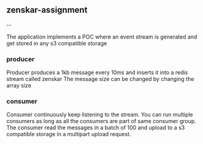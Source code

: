 ## zenskar-assignment
--

The application implements a POC where an event stream is generated and get stored in any s3 compatible storage

### producer

Producer produces a 1kb message every 10ms and inserts it into a redis stream called zenskar
The message size can be changed by changing the array size

### consumer
Consumer continuously keep listening to the stream. You can run multiple consumers as long as all the consumers are part of same consumer group. The consumer read the messages in a batch of 100 and upload to a s3 compatible storage in a multipart upload request.